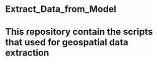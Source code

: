 # Extract_Data_from_Model
# This repository contain the scripts that used for geospatial data extraction

